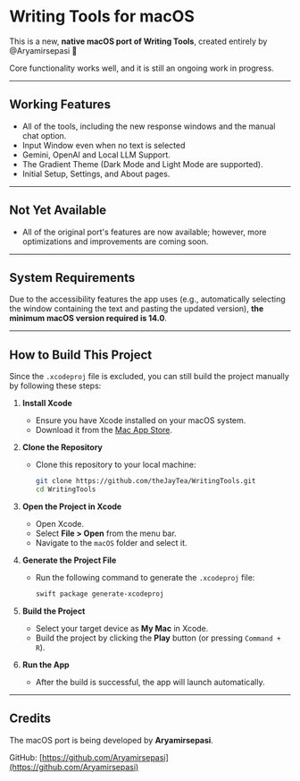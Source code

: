 # Writing Tools for macOS

This is a new, **native macOS port of Writing Tools**, created entirely by @Aryamirsepasi 🎉

Core functionality works well, and it is still an ongoing work in progress.

---

## Working Features
- All of the tools, including the new response windows and the manual chat option.
- Input Window even when no text is selected
- Gemini, OpenAI and Local LLM Support.
- The Gradient Theme (Dark Mode and Light Mode are supported).
- Initial Setup, Settings, and About pages.

---

## Not Yet Available
- All of the original port's features are now available; however, more optimizations and improvements are coming soon.

---

## System Requirements
Due to the accessibility features the app uses (e.g., automatically selecting the window containing the text and pasting the updated version), **the minimum macOS version required is 14.0**.

---

## How to Build This Project

Since the `.xcodeproj` file is excluded, you can still build the project manually by following these steps:

1. **Install Xcode**
   - Ensure you have Xcode installed on your macOS system.
   - Download it from the [Mac App Store](https://apps.apple.com/us/app/xcode/id497799835).

2. **Clone the Repository**
   - Clone this repository to your local machine:
     ```bash
     git clone https://github.com/theJayTea/WritingTools.git
     cd WritingTools
     ```

3. **Open the Project in Xcode**
   - Open Xcode.
   - Select **File > Open** from the menu bar.
   - Navigate to the `macOS` folder and select it.

4. **Generate the Project File**
   - Run the following command to generate the `.xcodeproj` file:
     ```bash
     swift package generate-xcodeproj
     ```

5. **Build the Project**
   - Select your target device as **My Mac** in Xcode.
   - Build the project by clicking the **Play** button (or pressing `Command + R`).

6. **Run the App**
   - After the build is successful, the app will launch automatically.

---

## Credits

The macOS port is being developed by **Aryamirsepasi**.

GitHub: [https://github.com/Aryamirsepasi](https://github.com/Aryamirsepasi)
